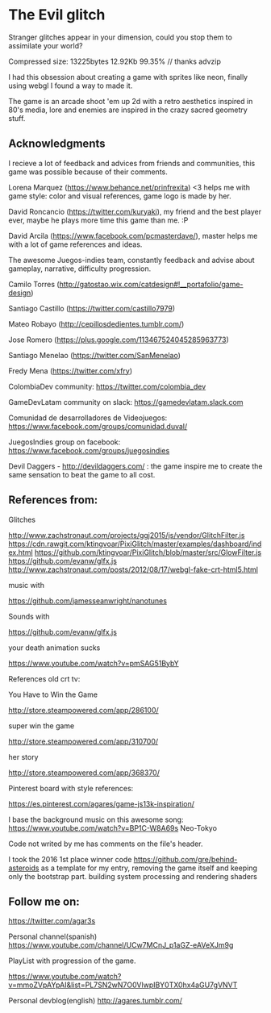 # The Evil glitch
Stranger glitches appear in your dimension, could you stop them to assimilate your world?

Compressed size: 13225bytes 12.92Kb 99.35% // thanks advzip

I had this obsession about creating a game with sprites like neon, finally using webgl I found a way to made it.

The game is an arcade shoot 'em up 2d with a retro aesthetics inspired in 80's media, lore and enemies are inspired in the crazy sacred geometry stuff.


## Acknowledgments
I recieve a lot of feedback and advices from friends and communities, this game was possible because of their comments.

Lorena Marquez (https://www.behance.net/prinfrexita) <3 helps me with game style: color and visual references, game logo is made by her.

David Roncancio (https://twitter.com/kuryaki), my friend and the best player ever, maybe he plays more time this game than me. :P

David Arcila (https://www.facebook.com/pcmasterdave/), master helps me with a lot of game references and ideas.


The awesome Juegos-indies team, constantly feedback and advise about gameplay, narrative, difficulty progression.

Camilo Torres (http://gatostao.wix.com/catdesign#!__portafolio/game-design)

Santiago Castillo (https://twitter.com/castillo7979)

Mateo Robayo (http://cepillosdedientes.tumblr.com/)

Jose Romero (https://plus.google.com/113467524045285963773)

Santiago Menelao (https://twitter.com/SanMenelao)

Fredy Mena (https://twitter.com/xfry)


ColombiaDev community: https://twitter.com/colombia_dev

GameDevLatam community on slack: https://gamedevlatam.slack.com

Comunidad de desarrolladores de Videojuegos: https://www.facebook.com/groups/comunidad.duval/

JuegosIndies group on facebook: https://www.facebook.com/groups/juegosindies


Devil Daggers - http://devildaggers.com/ : the game inspire me to create the same sensation to beat the game to all cost.

## References from:

Glitches

http://www.zachstronaut.com/projects/ggj2015/js/vendor/GlitchFilter.js
https://cdn.rawgit.com/ktingvoar/PixiGlitch/master/examples/dashboard/index.html
https://github.com/ktingvoar/PixiGlitch/blob/master/src/GlowFilter.js
https://github.com/evanw/glfx.js
http://www.zachstronaut.com/posts/2012/08/17/webgl-fake-crt-html5.html


music with 

https://github.com/jamesseanwright/nanotunes


Sounds with

https://github.com/evanw/glfx.js


your death animation sucks

https://www.youtube.com/watch?v=pmSAG51BybY


References old crt tv:


You Have to Win the Game

http://store.steampowered.com/app/286100/


super win the game

http://store.steampowered.com/app/310700/


her story

http://store.steampowered.com/app/368370/


Pinterest board with style references:

https://es.pinterest.com/agares/game-js13k-inspiration/


I base the background music on this awesome song:
https://www.youtube.com/watch?v=BP1C-W8A69s Neo-Tokyo


Code not writed by me has comments on the file's header.

I took the 2016 1st place winner code https://github.com/gre/behind-asteroids as a template for my entry, removing the game itself and keeping only the bootstrap part.
building system
processing and rendering shaders


## Follow me on:

https://twitter.com/agar3s

Personal channel(spanish) https://www.youtube.com/channel/UCw7MCnJ_p1aGZ-eAVeXJm9g


PlayList with progression of the game.

https://www.youtube.com/watch?v=mmoZVpAYpAI&list=PL7SN2wN7O0VlwpIBY0TX0hx4aGU7gVNVT


Personal devblog(english) http://agares.tumblr.com/